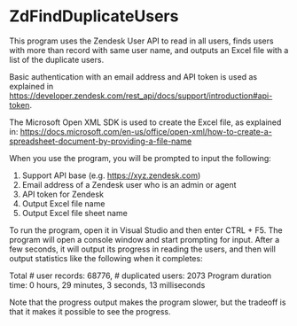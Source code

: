 # ZdFindDuplicateUsers

This program uses the Zendesk User API to read in all users, finds users with more than record with same user name,
and outputs an Excel file with a list of the duplicate users.

Basic authentication with an email address and API token is used as explained in https://developer.zendesk.com/rest_api/docs/support/introduction#api-token.

The Microsoft Open XML SDK is used to create the Excel file, as explained in:
https://docs.microsoft.com/en-us/office/open-xml/how-to-create-a-spreadsheet-document-by-providing-a-file-name

When you use the program, you will be prompted to input the following:
1. Support API base (e.g. https://xyz.zendesk.com)
2. Email address of a Zendesk user who is an admin or agent
3. API token for Zendesk
4. Output Excel file name
5. Output Excel file sheet name

To run the program, open it in Visual Studio and then enter CTRL + F5. The program will open a console window and
start prompting for input. After a few seconds, it will output its progress in reading the users, and then will output
statistics like the following when it completes:

Total # user records: 68776, # duplicated users: 2073
Program duration time: 0 hours, 29 minutes, 3 seconds, 13 milliseconds

Note that the progress output makes the program slower, but the tradeoff is that it makes it possible to see the progress. 